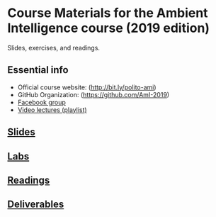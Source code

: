 # Course Materials for the Ambient Intelligence course (2019 edition)
Slides, exercises, and readings.

## Essential info
* Official course website: (http://bit.ly/polito-ami)
* GitHub Organization: (https://github.com/AmI-2019)
* [Facebook group](https://www.facebook.com/groups/1446702985563252/)
* [Video lectures (playlist)](https://www.youtube.com/playlist?list=PLqRTLlwsxDL_NpGpbp0dD5aI-tBXSxfiJ)

## [Slides](slide/)

## [Labs](lab/)

## [Readings](reading/)

## [Deliverables](deliverables/)

